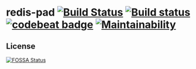 # redis-pad [![Build Status](https://travis-ci.org/Frederick-S/redis-pad.svg?branch=master)](https://travis-ci.org/Frederick-S/redis-pad) [![Build status](https://ci.appveyor.com/api/projects/status/j5sftiwp5f43ddbp/branch/master?svg=true)](https://ci.appveyor.com/project/Frederick-S/redis-pad/branch/master) [![codebeat badge](https://codebeat.co/badges/29070870-e929-4a1f-be81-6b95c9fed581)](https://codebeat.co/projects/github-com-frederick-s-redis-pad-master) [![Maintainability](https://api.codeclimate.com/v1/badges/8bdbf75224b4e059e8a7/maintainability)](https://codeclimate.com/github/Frederick-S/redis-pad/maintainability)

## License
[![FOSSA Status](https://app.fossa.io/api/projects/git%2Bgithub.com%2FFrederick-S%2Fredis-pad.svg?type=large)](https://app.fossa.io/projects/git%2Bgithub.com%2FFrederick-S%2Fredis-pad?ref=badge_large)
